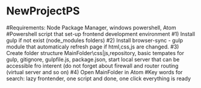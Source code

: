 # NewProjectPS
#Requirements: Node Package Manager, windows powershell, Atom
#Powershell script that set-up frontend development environment
#1) Install gulp if not exist (node_modules folders)
#2) Install browser-sync - gulp module that automaticaly refresh page if html,css,js are changed.
#3) Create folder structure MainFolder\css|js,repository, basic tempates for gulp, gitignore, gulpfile.js, package.json, start local server that can be accessible fro interent (do not forget about firewall and router routing (virtual server and so on)
#4) Open MainFolder in Atom
#Key words for search: lazy frontender, one script and done, one click everything is ready
